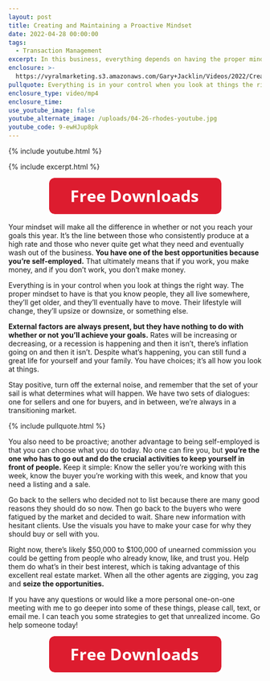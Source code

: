 ```yaml
---
layout: post
title: Creating and Maintaining a Proactive Mindset
date: 2022-04-28 00:00:00
tags:
  - Transaction Management
excerpt: In this business, everything depends on having the proper mindset.
enclosure: >-
  https://vyralmarketing.s3.amazonaws.com/Gary+Jacklin/Videos/2022/Creating+and+Maintaining+a+Proactive+Mindset.mp4
pullquote: Everything is in your control when you look at things the right way.
enclosure_type: video/mp4
enclosure_time:
use_youtube_image: false
youtube_alternate_image: /uploads/04-26-rhodes-youtube.jpg
youtube_code: 9-ewHJup8pk
---
```

{% include youtube.html %}

{% include excerpt.html %}

<center><a target="_blank" rel="noopener" href="https://join.gochicagolandhomes.com/ask/e2b982bb7c471a7d246973b1e55e625c"><img width="343" height="72" src="uploads/FreeDownloadsButton-343.png" /></a></center>

Your mindset will make all the difference in whether or not you reach your goals this year. It’s the line between those who consistently produce at a high rate and those who never quite get what they need and eventually wash out of the business. **You have one of the best opportunities because you’re self-employed.** That ultimately means that if you work, you make money, and if you don’t work, you don’t make money.&nbsp;

Everything is in your control when you look at things the right way. The proper mindset to have is that you know people, they all live somewhere, they’ll get older, and they’ll eventually have to move. Their lifestyle will change, they’ll upsize or downsize, or something else.&nbsp;

**External factors are always present, but they have nothing to do with whether or not** **you’ll achieve your goals.** Rates will be increasing or decreasing, or a recession is happening and then it isn’t, there’s inflation going on and then it isn’t. Despite what’s happening, you can still fund a great life for yourself and your family. You have choices; it’s all how you look at things.&nbsp;

Stay positive, turn off the external noise, and remember that the set of your sail is what determines what will happen. We have two sets of dialogues: one for sellers and one for buyers, and in between, we’re always in a transitioning market.

{% include pullquote.html %}

You also need to be proactive; another advantage to being self-employed is that you can choose what you do today. No one can fire you, but **you’re the one who has to go out and do the crucial activities to keep yourself in front of people.** Keep it simple: Know the seller you’re working with this week, know the buyer you’re working with this week, and know that you need a listing and a sale.&nbsp;

Go back to the sellers who decided not to list because there are many good reasons they should do so now. Then go back to the buyers who were fatigued by the market and decided to wait. Share new information with hesitant clients. Use the visuals you have to make your case for why they should buy or sell with you.&nbsp;

Right now, there’s likely $50,000 to $100,000 of unearned commission you could be getting from people who already know, like, and trust you. Help them do what’s in their best interest, which is taking advantage of this excellent real estate market. When all the other agents are zigging, you zag and **seize the opportunities.**

If you have any questions or would like a more personal one-on-one meeting with me to go deeper into some of these things, please call, text, or email me. I can teach you some strategies to get that unrealized income. Go help someone today\!

<center><a target="_blank" rel="noopener" href="https://join.gochicagolandhomes.com/ask/e2b982bb7c471a7d246973b1e55e625c"><img width="343" height="72" src="uploads/FreeDownloadsButton-343.png" /></a></center>

<center>&nbsp;</center>
